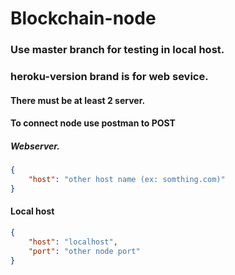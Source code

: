 # Blockchain-node

### Use master branch for testing in local host.

### heroku-version brand is for web sevice.

#### There must be at least 2 server.

#### To connect node use postman to POST
##### Webserver.

```json
{
	"host": "other host name (ex: somthing.com)"
}
```
#### Local host
```json
{
	"host": "localhost",
	"port": "other node port"
}
```
